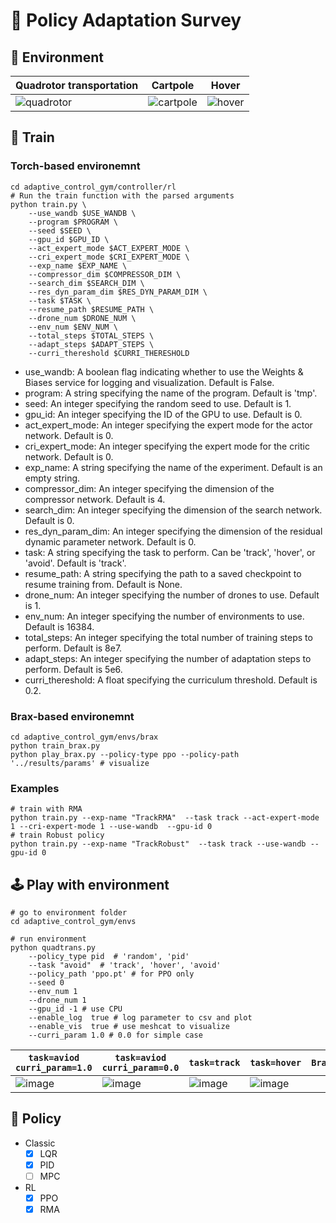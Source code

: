 # 🚁 Policy Adaptation Survey

## 🤖 Environment

|Quadrotor transportation| Cartpole                                                     | Hover                                                        |
|-| ------------------------------------------------------------ | ------------------------------------------------------------ |
|![quadrotor](https://user-images.githubusercontent.com/60093981/236766584-83b40cdb-bc8e-4c64-8562-f4261ac5af68.gif)| ![cartpole](https://tva1.sinaimg.cn/large/008vxvgGly1h8whypx7rig305k02s41b.gif) | ![hover](https://tva1.sinaimg.cn/large/008vxvgGly1h8whraypc1g301e05kq3r.gif) |


## 🐣 Train

### Torch-based environemnt

```shell
cd adaptive_control_gym/controller/rl
# Run the train function with the parsed arguments
python train.py \
    --use_wandb $USE_WANDB \
    --program $PROGRAM \
    --seed $SEED \
    --gpu_id $GPU_ID \
    --act_expert_mode $ACT_EXPERT_MODE \
    --cri_expert_mode $CRI_EXPERT_MODE \
    --exp_name $EXP_NAME \
    --compressor_dim $COMPRESSOR_DIM \
    --search_dim $SEARCH_DIM \
    --res_dyn_param_dim $RES_DYN_PARAM_DIM \
    --task $TASK \
    --resume_path $RESUME_PATH \
    --drone_num $DRONE_NUM \
    --env_num $ENV_NUM \
    --total_steps $TOTAL_STEPS \
    --adapt_steps $ADAPT_STEPS \
    --curri_thereshold $CURRI_THERESHOLD
```

* use_wandb: A boolean flag indicating whether to use the Weights & Biases service for logging and visualization. Default is False.
* program: A string specifying the name of the program. Default is 'tmp'.
* seed: An integer specifying the random seed to use. Default is 1.
* gpu_id: An integer specifying the ID of the GPU to use. Default is 0.
* act_expert_mode: An integer specifying the expert mode for the actor network. Default is 0.
* cri_expert_mode: An integer specifying the expert mode for the critic network. Default is 0.
* exp_name: A string specifying the name of the experiment. Default is an empty string.
* compressor_dim: An integer specifying the dimension of the compressor network. Default is 4.
* search_dim: An integer specifying the dimension of the search network. Default is 0.
* res_dyn_param_dim: An integer specifying the dimension of the residual dynamic parameter network. Default is 0.
* task: A string specifying the task to perform. Can be 'track', 'hover', or 'avoid'. Default is 'track'.
* resume_path: A string specifying the path to a saved checkpoint to resume training from. Default is None.
* drone_num: An integer specifying the number of drones to use. Default is 1.
* env_num: An integer specifying the number of environments to use. Default is 16384.
* total_steps: An integer specifying the total number of training steps to perform. Default is 8e7.
* adapt_steps: An integer specifying the number of adaptation steps to perform. Default is 5e6.
* curri_thereshold: A float specifying the curriculum threshold. Default is 0.2.

### Brax-based environemnt

```shell
cd adaptive_control_gym/envs/brax
python train_brax.py
python play_brax.py --policy-type ppo --policy-path '../results/params' # visualize
```

### Examples

```shell
# train with RMA
python train.py --exp-name "TrackRMA"  --task track --act-expert-mode 1 --cri-expert-mode 1 --use-wandb  --gpu-id 0
# train Robust policy
python train.py --exp-name "TrackRobust"  --task track --use-wandb --gpu-id 0
```

## 🕹 Play with environment

```shell
# go to environment folder
cd adaptive_control_gym/envs

# run environment
python quadtrans.py 
    --policy_type pid  # 'random', 'pid'
    --task "avoid"  # 'track', 'hover', 'avoid'
    --policy_path 'ppo.pt' # for PPO only
    --seed 0
    --env_num 1
    --drone_num 1
    --gpu_id -1 # use CPU
    --enable_log  true # log parameter to csv and plot
    --enable_vis  true # use meshcat to visualize
    --curri_param 1.0 # 0.0 for simple case

```

| `task=aviod curri_param=1.0`                                 |    `task=aviod curri_param=0.0`    |  `task=track`    | `task=hover` | `Brax` |
| ------------------------------------------------------------ | ---- | ---- | - | - |
| ![image](https://github.com/jc-bao/policy-adaptation-survey/assets/60093981/2db622a8-23cc-4fc7-8c82-94c54cc154e0) |   ![image](https://github.com/jc-bao/policy-adaptation-survey/assets/60093981/c5178f3c-29e6-4c98-a09f-4028cf70e496) |  ![image](https://github.com/jc-bao/policy-adaptation-survey/assets/60093981/1a3546ce-6527-451a-8c0a-975f256964e0)  | ![image](https://github.com/jc-bao/policy-adaptation-survey/assets/60093981/76c82417-b7bd-4ea4-8988-f8e2b2fc1134)|  |


## 🐒 Policy

* Classic
  - [x] LQR
  - [x] PID
  - [ ] MPC
* RL
  - [x] PPO 
  - [x] RMA
